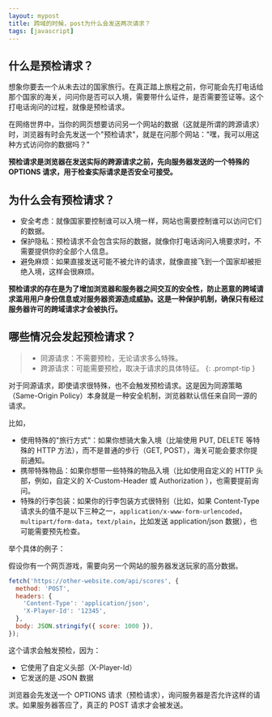 ```yaml
---
layout: mypost
title: 跨域的时候，post为什么会发送两次请求？
tags: [javascript]
---
```


## 什么是预检请求？

想象你要去一个从未去过的国家旅行。在真正踏上旅程之前，你可能会先打电话给那个国家的海关，问问你是否可以入境，需要带什么证件，是否需要签证等。这个打电话询问的过程，就像是预检请求。

在网络世界中，当你的网页想要访问另一个网站的数据（这就是所谓的跨源请求）时，浏览器有时会先发送一个"预检请求"，就是在问那个网站："嘿，我可以用这种方式访问你的数据吗？"

**预检请求是浏览器在发送实际的跨源请求之前，先向服务器发送的一个特殊的 OPTIONS 请求，用于检查实际请求是否安全可接受。**

## 为什么会有预检请求？

- 安全考虑：就像国家要控制谁可以入境一样，网站也需要控制谁可以访问它们的数据。
- 保护隐私：预检请求不会包含实际的数据，就像你打电话询问入境要求时，不需要提供你的全部个人信息。
- 避免麻烦：如果直接发送可能不被允许的请求，就像直接飞到一个国家却被拒绝入境，这样会很麻烦。

**预检请求的存在是为了增加浏览器和服务器之间交互的安全性，防止恶意的跨域请求滥用用户身份信息或对服务器资源造成威胁。这是一种保护机制，确保只有经过服务器许可的跨域请求才会被执行。**

## 哪些情况会发起预检请求？

> - 同源请求：不需要预检，无论请求多么特殊。
> - 跨源请求：可能需要预检，取决于请求的具体特征。
>   {: .prompt-tip }

对于同源请求，即使请求很特殊，也不会触发预检请求。这是因为同源策略（Same-Origin Policy）本身就是一种安全机制，浏览器默认信任来自同一源的请求。

比如，

- 使用特殊的"旅行方式"：如果你想骑大象入境（比喻使用 PUT, DELETE 等特殊的 HTTP 方法），而不是普通的步行（GET, POST），海关可能会要求你提前通知。
- 携带特殊物品：如果你想带一些特殊的物品入境（比如使用自定义的 HTTP 头部，例如，自定义的 X-Custom-Header 或 Authorization ），也需要提前询问。
- 特殊的行李包装：如果你的行李包装方式很特别（比如，如果 Content-Type 请求头的值不是以下三种之一，`application/x-www-form-urlencoded`，`multipart/form-data`，`text/plain`，比如发送 application/json 数据），也可能需要预先检查。

举个具体的例子：

假设你有一个网页游戏，需要向另一个网站的服务器发送玩家的高分数据。

```js
fetch('https://other-website.com/api/scores', {
  method: 'POST',
  headers: {
    'Content-Type': 'application/json',
    'X-Player-Id': '12345',
  },
  body: JSON.stringify({ score: 1000 }),
});
```

这个请求会触发预检，因为：

- 它使用了自定义头部（X-Player-Id）
- 它发送的是 JSON 数据

浏览器会先发送一个 OPTIONS 请求（预检请求），询问服务器是否允许这样的请求。如果服务器答应了，真正的 POST 请求才会被发送。
